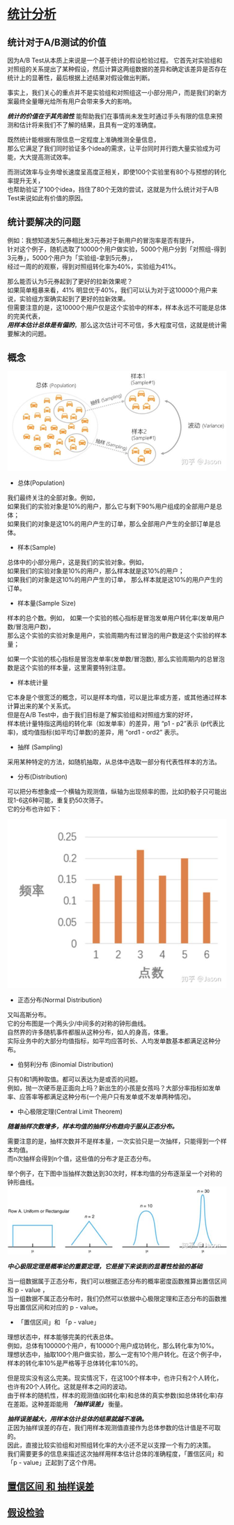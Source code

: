 # [统计分析](Statistics/README.md)

## 统计对于A/B测试的价值

因为A/B Test从本质上来说是一个基于统计的假设检验过程。
它首先对实验组和对照组的关系提出了某种假设，然后计算这两组数据的差异和确定该差异是否存在统计上的显著性，最后根据上述结果对假设做出判断。  

事实上，我们关心的重点并不是实验组和对照组这一小部分用户，而是我们的新方案最终全量曝光给所有用户会带来多大的影响。

***统计的价值在于其先验性***
能帮助我们在事情尚未发生时通过手头有限的信息来预测和估计将来我们不了解的结果，且具有一定的准确度。

既然统计能根据有限信息一定程度上准确推测全量信息，  
那么它满足了我们同时验证多个idea的需求，让平台同时并行跑大量实验成为可能，大大提高测试效率。  

而测试效率与业务增长速度呈高度正相关，即使100个实验里有80个与预想的转化率提升无关，  
也帮助验证了100个idea，挡住了80个无效的尝试，这就是为什么统计对于A/B Test来说如此有价值的原因。

## 统计要解决的问题

例如：我想知道发5元券相比发3元券对于新用户的冒泡率是否有提升，  
针对这个例子，随机选取了10000个用户做实验，5000个用户分到「对照组-得到3元券」，5000个用户为「实验组-拿到5元券」，  
经过一周的的观察，得到对照组转化率为40%，实验组为41%。  

那么能否认为5元券起到了更好的拉新效果呢？  
如果简单粗暴来看，41% 明显优于40%，我们可以认为对于这10000个用户来说，实验组方案确实起到了更好的拉新效果。  
但需要注意的是，这10000个用户仅是这个实验中的样本，样本永远不可能是总体的完美代表，  
***用样本估计总体是有偏的***，那么这次估计可不可信，多大程度可信，这就是统计需要解决的问题。

## 概念

![](_pic/Statistics-Terms.jpg)

* 总体(Population) 

我们最终关注的全部对象。例如，  
如果我们的实验对象是10%的用户，那么它与剩下90%用户组成的全部用户是总体；  
如果我们的对象是这10%的用户产生的订单，那么全部用户产生的全部订单是总体。

* 样本(Sample) 

总体中的小部分用户，这是我们的实验对象。例如，    
如果我们的实验对象是10%的用户，那么样本就是这10%的用户；  
如果我们的对象是这10%的用户产生的订单， 那么样本就是这10%的用户产生的订单。

* 样本量(Sample Size)   

样本的总个数。例如， 
如果一个实验的核心指标是冒泡发单用户转化率(发单用户数/冒泡用户数)，  
那么这个实验的实验对象是用户，实验周期内有过冒泡的用户数是这个实验的样本量；  

如果一个实验的核心指标是冒泡发单率(发单数/冒泡数), 那么实验周期内的总冒泡数是这个实验的样本量，这里需要特别注意。

* 样本统计量  

它本身是个很宽泛的概念，可以是样本均值，可以是比率或方差，或其他通过样本计算出来的某个关系式。  
但是在A/B Test中，由于我们目标是了解实验组和对照组方案的好坏，  
样本统计量特指这两组的转化率（如发单率）的差异，用 “p1 - p2”表示 (p代表比率)，或均值指标(如平均订单数)的差异，用 “ord1 - ord2” 表示。

* 抽样 (Sampling) 

采用某种特定的方法，如随机抽取，从总体中选取一部分有代表性样本的方法。  

* 分布(Distribution) 

可以把分布想象成一个横轴为观测值，纵轴为出现频率的图，比如扔骰子只可能出现1-6这6种可能，重复扔50次筛子。  
它的分布也许如下：

![](_pic/Statistics-Terms-Distribution.jpg)

* 正态分布(Normal Distribution)

又叫高斯分布。  
它的分布图是一个两头少/中间多的对称的钟形曲线。  
自然界的许多随机事件都服从这种分布，如人的身高，体重。  
实际业务中的大部分均值指标，如平均应答时长、人均发单数基本都满足这种分布。  

* 伯努利分布 (Binomial Distribution)   

只有0和1两种取值。都可以表达为是或否的问题。  
例如，抛一次硬币是正面向上吗？新出生的小孩是女孩吗？大部分率指标如发单率、应答率等都满足这种分布(一个用户只有发单或不发单两种情况)。

* 中心极限定理(Central Limit Theorem) 

***随着抽样次数增多，样本均值的抽样分布趋向于服从正态分布。***

需要注意的是，抽样次数并不是样本量，一次实验只是一次抽样，只能得到一个样本均值。  
而n次抽样会得到n个值，这些值的分布才是正态分布。  

举个例子，在下图中当抽样次数达到30次时，样本均值的分布逐渐呈一个对称的钟形曲线。
![](_pic/Statistics-Terms-CLT.jpg)

***中心极限定理是概率论的重要定理，它是接下来谈到的显著性检验的基础***

当一组数据属于正态分布，我们可以根据正态分布的概率密度函数推算出置信区间 和 p - value ，  
当一组数据不属正态分布时，我们仍然可以依据中心极限定理和正态分布的函数推导出置信区间和对应的 p - value。

* 「置信区间」和 「p - value」

理想状态中，样本能够完美的代表总体。  
例如，总体有100000个用户，有10000个用户成功转化，那么转化率为10%。  
理想状态中，抽取100个用户做实验，那么一定有10个用户转化。在这个例子中，样本的转化率10%是严格等于总体转化率10%的。

但是现实没有这么完美。现实情况下，在这100个样本中，也许只有2个人转化，也许有20个人转化。这就是样本之间的波动。  
由于样本的随机性，样本的观测值(如转化率)和总体的真实参数(如总体转化率)存在差距。这种差距能用 ***「抽样误差」*** 衡量。  

***抽样误差越大，用样本估计总体的结果就越不准确。***  
正因为抽样误差的存在，我们用样本观测值直接作为总体参数的估计值是不可取的。  
因此，直接比较实验组和对照组转化率的大小还不足以支撑一个有力的决策。  
我们需要更多的信息来描述这次抽样用样本估计总体的准确程度，「置信区间」和「p - value」正起到了这个作用。

## [置信区间 和 抽样误差](confidence-interval.md)

## [假设检验](hypothesis-testing.md)  

